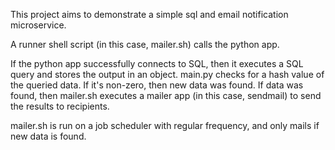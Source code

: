 This project aims to demonstrate a simple sql and email notification microservice.

A runner shell script (in this case, mailer.sh) calls the python app.

If the python app successfully connects to SQL, then it executes a SQL query and stores the output in an object.
main.py checks for a hash value of the queried data. If it's non-zero, then new data was found.
If data was found, then mailer.sh executes a mailer app (in this case, sendmail) to send the results to recipients.

mailer.sh is run on a job scheduler with regular frequency, and only mails if new data is found.


